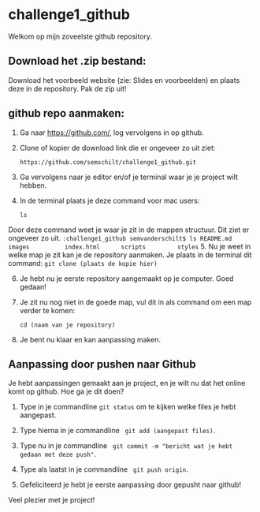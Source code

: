 # challenge1_github
Welkom op mijn zoveelste github repository.

## Download het .zip bestand:
Download het voorbeeld website (zie: Slides en voorbeelden) en plaats deze in de repository. Pak de zip uit!

## github repo aanmaken:
1. Ga naar https://github.com/, log vervolgens in op github. 

2. Clone of kopier de download link die er ongeveer zo uit ziet: 
    ```
    https://github.com/semschilt/challenge1_github.git
    ```

3. Ga vervolgens naar je editor en/of je terminal waar je je project wilt hebben. 

4. In de terminal plaats je deze command voor mac users:
    ```
    ls
    ```
Door deze command weet je waar je zit in de mappen structuur. Dit ziet er ongeveer zo uit.
    ```
    :challenge1_github semvanderschilt$ ls
    README.md       images          index.html      scripts         styles
    ```
5. Nu je weet in welke map je zit kan je de repository aanmaken. Je plaats in de terminal dit command:
    ```
    git clone (plaats de kopie hier)
    ```

6. Je hebt nu je eerste repository aangemaakt op je computer. Goed gedaan!

7. Je zit nu nog niet in de goede map, vul dit in als command om een map verder te komen:
    ```
    cd (naam van je repository)
    ```
8. Je bent nu klaar en kan aanpassing maken.

## Aanpassing door pushen naar Github
Je hebt aanpassingen gemaakt aan je project, en je wilt nu dat het online komt op github. Hoe ga je dit doen?

1. Type in je commandline ``` git status ``` om te kijken welke files je hebt aangepast.

2. Type hierna in je commandline ``` git add (aangepast files)```.

3. Type nu in je commandline ``` git commit -m "bericht wat je hebt gedaan met deze push"```.

4. Type als laatst in je commandline ``` git push origin```.

5. Gefeliciteerd je hebt je eerste aanpassing door gepusht naar github!


Veel plezier met je project!
